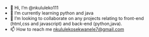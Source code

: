 - 👋 Hi, I’m @nkululeko111
- 🌱 I’m currently learning python and java
- 💞️ I’m looking to collaborate on any projects relating to front-end (html,css and javascript) and back-end (python,java).
- 📫 How to reach me nkululekosekwanele7@gmail.com

<!---
nkululeko111/nkululeko111 is a ✨ special ✨ repository because its `README.md` (this file) appears on your GitHub profile.
You can click the Preview link to take a look at your changes.
--->
